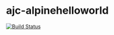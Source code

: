 # ajc-alpinehelloworld

[![Build Status](http://18.232.137.129:8080/buildStatus/icon?job=project-alpinehelloworld)](http://18.232.137.129:8080/job/project-alpinehelloworld/)

